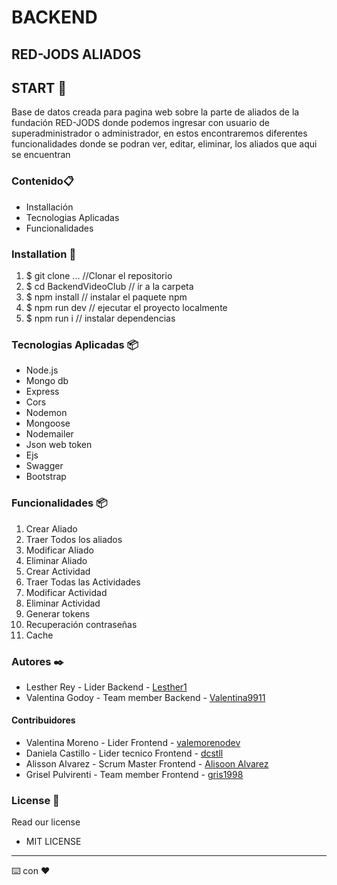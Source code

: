 # BACKEND 
## RED-JODS ALIADOS
 
 
## START 🚀 

Base de datos creada para pagina web sobre la parte de aliados de la fundación RED-JODS donde podemos ingresar con usuario de superadministrador o administrador, en estos encontraremos diferentes funcionalidades
donde se podran ver, editar, eliminar, los aliados que aqui se encuentran 

### Contenido📋 
* Installación
* Tecnologias Aplicadas
* Funcionalidades

 
### Installation 🔧 
1. $ git clone ... //Clonar el repositorio
2. $ cd BackendVideoClub   // ir a la carpeta
3. $ npm install       // instalar el paquete npm
4. $ npm run dev // ejecutar el proyecto localmente
5. $ npm run i // instalar dependencias


### Tecnologias Aplicadas 📦

* Node.js
* Mongo db
* Express
* Cors
* Nodemon
* Mongoose
* Nodemailer
* Json web token
* Ejs
* Swagger
* Bootstrap

### Funcionalidades 📦 
 
1. Crear Aliado
2. Traer Todos los aliados
3. Modificar Aliado
4. Eliminar Aliado
5. Crear Actividad
6. Traer Todas las Actividades
7. Modificar Actividad
8. Eliminar Actividad
9. Generar tokens
10. Recuperación contraseñas
11. Cache


### Autores ✒️ 
* Lesther Rey - Lider Backend - [Lesther1](https://github.com/Lesther1)
*  Valentina Godoy - Team member Backend - [Valentina9911](https://github.com/Valentina9911)

#### Contribuidores
 
 *  Valentina Moreno - Lider Frontend - [valemorenodev](https://github.com/valemorenodev)
 *  Daniela Castillo - Lider tecnico Frontend - [dcstll](https://github.com/dcstll)
 *  Alisson Alvarez - Scrum Master Frontend - [Alisoon Alvarez](https://github.com/AlissonAlvarez)
 *  Grisel Pulvirenti - Team member Frontend - [gris1998](https://github.com/gris1998)
 
 
### License 📄 
Read our license 
 
- MIT LICENSE 
 
 
 
--- 
⌨️ con ❤️

